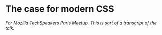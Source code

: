 # The case for modern CSS

*For Mozilla TechSpeakers Paris Meetup. This is sort of a transcript of the talk.*

